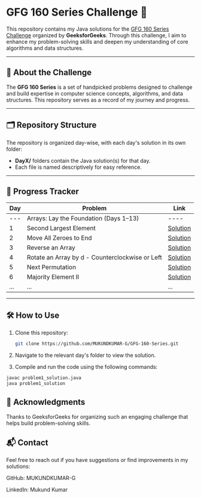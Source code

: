 # GFG 160 Series Challenge 🚀

This repository contains my Java solutions for the [GFG 160 Series Challenge](https://www.geeksforgeeks.org/courses/gfg-160-series) organized by **GeeksforGeeks**. Through this challenge, I aim to enhance my problem-solving skills and deepen my understanding of core algorithms and data structures.

---

## 📖 About the Challenge

The **GFG 160 Series** is a set of handpicked problems designed to challenge and build expertise in computer science concepts, algorithms, and data structures. This repository serves as a record of my journey and progress.

---

## 🗂️ Repository Structure

The repository is organized day-wise, with each day's solution in its own folder:

- **DayX/** folders contain the Java solution(s) for that day.
- Each file is named descriptively for easy reference.

---

## 📅 Progress Tracker

| Day | Problem                                         | Link                                                                                                         |
| --- | ----------------------------------------------- | ------------------------------------------------------------------------------------------------------------ |
| --- | Arrays: Lay the Foundation (Days 1–13)          | ----                                                                                                         |
| 1   | Second Largest Element                          | [Solution](<https://github.com/MUKUNDKUMAR-G/GFG-160-Series/tree/main/DAY1(Second%20Largest%20Element)>)     |
| 2   | Move All Zeroes to End                          | [Solution](<https://github.com/MUKUNDKUMAR-G/GFG-160-Series/tree/main/DAY2(Move%20All%20Zeroes%20to%20End)>) |
| 3   | Reverse an Array                                | [Solution](<https://github.com/MUKUNDKUMAR-G/GFG-160-Series/tree/main/DAY3(Reverse%20an%20Array)>)           |
| 4   | Rotate an Array by d - Counterclockwise or Left | [Solution](<https://github.com/MUKUNDKUMAR-G/GFG-160-Series/tree/main/DAY4(Rotate%20Array)>)                 |
| 5   | Next Permutation                                | [Solution](<https://github.com/MUKUNDKUMAR-G/GFG-160-Series/tree/main/DAY5(Next%20Permutation)>)             |
| 6   | Majority Element II                             | [Solution](<https://github.com/MUKUNDKUMAR-G/GFG-160-Series/tree/main/DAY5(Majority%20Element%20II)>)        |
| ... | ...                                             | ...                                                                                                          |

---

## 🛠️ How to Use

1. Clone this repository:
   ```bash
   git clone https://github.com/MUKUNDKUMAR-G/GFG-160-Series.git
   ```
2. Navigate to the relevant day's folder to view the solution.

3. Compile and run the code using the following commands:

```bash
javac problem1_solution.java
java problem1_solution
```

## 🌟 Acknowledgments

Thanks to GeeksforGeeks for organizing such an engaging challenge that helps build problem-solving skills.

## 📬 Contact

Feel free to reach out if you have suggestions or find improvements in my solutions:

GitHub: MUKUNDKUMAR-G

LinkedIn: Mukund Kumar
